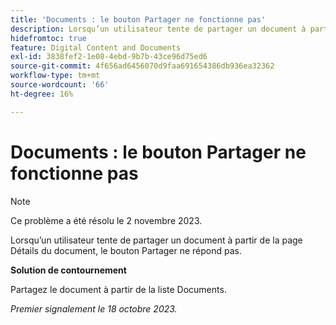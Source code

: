 ```yaml
---
title: 'Documents : le bouton Partager ne fonctionne pas'
description: Lorsqu’un utilisateur tente de partager un document à partir de la page Détails du document, le bouton Partager ne répond pas.
hidefromtoc: true
feature: Digital Content and Documents
exl-id: 3838fef2-1e08-4ebd-9b7b-43ce96d75ed6
source-git-commit: 4f656ad6456070d9faa691654386db936ea32362
workflow-type: tm+mt
source-wordcount: '66'
ht-degree: 16%

---
```


# Documents : le bouton Partager ne fonctionne pas

>[!NOTE]
>
>Ce problème a été résolu le 2 novembre 2023.

Lorsqu’un utilisateur tente de partager un document à partir de la page Détails du document, le bouton Partager ne répond pas.

**Solution de contournement**

Partagez le document à partir de la liste Documents.

_Premier signalement le 18 octobre 2023._
